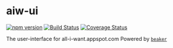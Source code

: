 # aiw-ui

[![npm version](https://badge.fury.io/js/aiw-ui.svg)](http://badge.fury.io/js/aiw-ui)
[![Build Status](https://travis-ci.org/jobsquad/aiw-ui.svg?branch=master)](https://travis-ci.org/jobsquad/aiw-ui)
[![Coverage Status](https://coveralls.io/repos/jobsquad/aiw-ui/badge.svg?branch=master)](https://coveralls.io/r/jobsquad/aiw-ui?branch=master)

The user-interface for all-i-want.appspot.com
Powered by [`beaker`](https://github.com/cyaninc/beaker)
